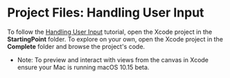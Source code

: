# Project Files: Handling User Input

To follow the [Handling User Input](https://developer.apple.com/tutorials/swiftui/handling-user-input)  tutorial, open the Xcode project in the **StartingPoint** folder. To explore on your own, open the Xcode project in the **Complete** folder and browse the project's code.

- Note: To preview and interact with views from the canvas in Xcode ensure your Mac is running macOS 10.15 beta. 
